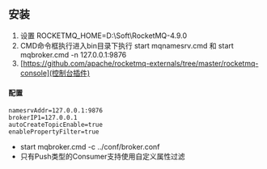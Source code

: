 ## 安装
1. 设置 ROCKETMQ_HOME=D:\Soft\RocketMQ-4.9.0
2. CMD命令框执行进入bin目录下执行 start mqnamesrv.cmd 和 start mqbroker.cmd -n 127.0.0.1:9876
3. [https://github.com/apache/rocketmq-externals/tree/master/rocketmq-console](控制台插件)
#### 配置
```
namesrvAddr=127.0.0.1:9876
brokerIP1=127.0.0.1
autoCreateTopicEnable=true
enablePropertyFilter=true
```
 - start mqbroker.cmd -c ../conf/broker.conf
 - 只有Push类型的Consumer支持使用自定义属性过滤